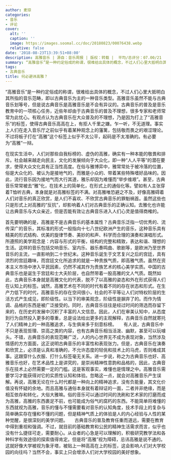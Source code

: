 ```yaml
---
author: 麦琼
categories:
- 音乐
- 评论
cover:
  alt: ''
  caption: ''
  image: https://images.soomal.cc/doc/20180823/00076438.webp
  relative: false
date: '2018-08-23T13:39:51+08:00'
description: 高雅音乐 | 源自：音乐周报 | 版权：转载 |  平均/总评分：07.00/21
summary: “高雅音乐”是一种约定俗成的称谓，很难给出具体的概念，不过人们心里大抵明白其所指的音乐范畴，即以古典音乐为主的一种音乐类型。高雅音乐虽然不能与古典音乐划等号，但是说古典音乐是高雅音乐是不会有异议的……
tags:
- 古典音乐
title: 何必避讳高雅？
---
```


“高雅音乐”是一种约定俗成的称谓，很难给出具体的概念，不过人们心里大抵明白其所指的音乐范畴，即以古典音乐为主的一种音乐类型。高雅音乐虽然不能与古典音乐划等号，但是说古典音乐是高雅音乐是不会有异议的。古典音乐的普及是音乐教育中的一项核心任务，近些年却由于古典音乐的普及不理想，很多专家和老师常常为此忧心。有观点认为古典音乐在大众普及的不理想，乃是因为打上了“高雅音乐”的标签，使得古典音乐高高在上，有拒人千里之嫌。乍一听，不无道理。事实上人们在走入音乐厅之前似乎有着某种观念上的藩篱，包括敬而畏之的艰涩理论。不过将板子打在“高雅”这个标签上似乎不太公平，起码是不太准确的。有必要为“高雅”一辩。

在现实生活中，人们对那些自我标榜的、虚伪的高雅，确实有一种本能的敬畏和排斥。社会越来越走向民主，文化的发展倾向于大众化，即一种“人人平等”的潜在要求，使得大众文化具有正当性高度。在俗与雅博弈中，雅常常处于被冷落的位置，俗是大众化的、被认为是接地气的，而雅是小众的、带着某些特殊嗜好品味的。因此，流行音乐因为接地气而大行其道，雅乐却因为难懂而“举步维艰”。甚至，古典音乐常常被去“雅”化，在技术上的简单化，在形式上的通俗化等。譬如有人主张穿着T恤听古典，本身就是对高雅标签的不满。对高雅唯恐避之不及，好像高雅碍着人们对音乐的真正欣赏，是人们不喜欢、不欣赏古典音乐的罪魁祸首。虽然这些也只是形式上对高雅的“反抗”，却影响着人们对古典音乐的正确认知。去雅化也许能让古典音乐与大众亲近，但是否能有效让古典音乐进入人们心灵是值得商榷的。

首先要明确的是，高雅是不是古典音乐的基本属性？古典音乐泛指一切优秀的、流传深广的音乐，其标准的形式一般指向十七八世纪欧洲产生的音乐，这种音乐具有精美的形式结构、优美的旋律节奏、美妙的和声、科学而合理的演奏和演唱形式。所遵照的美学观念是：内容与形式的平衡，结构的完整和精致，表达和谐、理想的生活。这样的音乐包括交响音乐、室内乐、器乐奏鸣曲、歌剧等，是欧洲乃至世界音乐的主流，一直影响到二十世纪末。这种音乐诞生于文艺复兴之后的宫廷，具有浓烈的宫廷趣味，而宫廷文化所追求的就是一种贵族气质，即高雅气质。虽然在资本主义市场中渗入平民因素，仍然不减其作为贵族艺术的核心美学实质。中国的古典音乐也是诞生于宫廷和士大夫阶层，也自然带着一股高雅的文人气质。既然如此，古典音乐本身就是高雅文化的代表，脱不了以高雅的姿态和外在形式获得人们在认知上的标签。诚然，高雅艺术在不同的时代有着不同的存在状态和形式。在生产力低下的时代，高雅音乐的存在空间很小，社会的不平等让人们对特权阶层的生活方式产生成见，即阶级性。以当下的审美观念，阶级性是摒弃了的。而作为情调、品格的东西是被广泛接受的。同时，古典音乐往往是经过时间的筛选而存留下来的，在历史的发展中沉积了丰富的人文信息。因此，人们在审美认知中，从态度到行为自然投入更多的尊重，总是设法给出更多的主观解释，古典音乐自然就寄托了人们精神上的一种高雅追求，与生俱来多于刻意标榜。
　
有人说，古典音乐中不只是表现哲理、崇高之类的内容，也有古典音乐相当活泼、幽默，甚至可以玩噱头。不错，古典音乐的表现范畴广泛，人的内心世界无不成为表现对象，当然涉及情感的方方面面，这正说明古典音乐的丰富性和表现张力。但是，古典音乐在演奏和欣赏上，必须是认真和准确的，不允许态度的轻佻和技术上的马虎，否则难成其事。这跟穿什么衣服、打什么标签毫无关系。进一步说，称之为古典音乐也好、高雅音乐也好，在艺术品性上是讲究的，是崇尚精神性意韵和品格的，因此，古典音乐在技术上必然需要一定的门槛。这是客观事实，难懂也是情理之中。高雅音乐需要学习才能获得对它的实质性认知和体验。忽略这一点，就会对高雅音乐产生误解。再说，高雅无论在什么时代都是一种向上的精神追求，没有负能量，其文化价值没有怀疑的余地。而且高雅与通俗本身就有着辩证的一面，二者并非绝缘，而是相互依存和转化，大俗大雅嘛。俗的音乐可以通过时间的洗刷和艺术家的打磨而成为高雅，高雅的东西裹足不前，也可能成为俗气的腐朽的东西。不能简单将难懂的东西就视为高雅，音乐的懂与不懂需要看对音乐的认知角度，技术手段上的复杂与简单确实存在懂和不懂的问题，但是精神气质上的体验是人的内心经验与人性的某种觉醒，是很深刻的美学问题。
　
古典音乐的普及教育任重而道远，需要在教育中得到重视和强调。不过，就目前的基础教育和公民的精神生活需求而言，似乎也没有什么捷径可走，需要耐心。从业者的心急是可以理解的，积极研究教学法和各种科学有效途径的探索值得肯定。但是将“高雅”视为障碍，忌讳高雅是说不通的。这就好像大学被视为象牙塔，被贴上一种高高在上的标签，这会影响人们对大学校园的向往吗？当然不会，事实上只会增添人们对大学校园的美好想象。